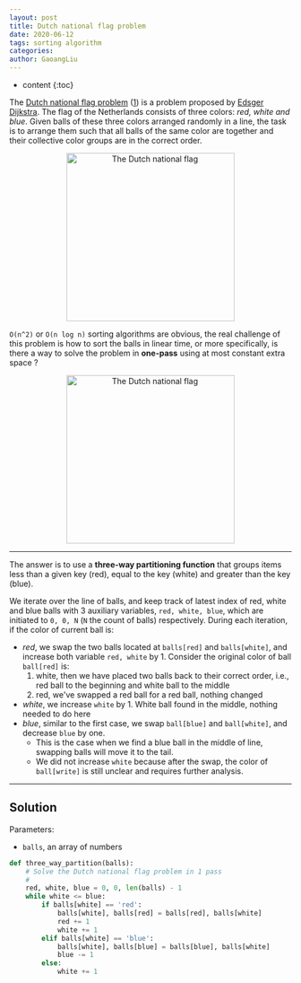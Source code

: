 ```yaml
---
layout: post
title: Dutch national flag problem
date: 2020-06-12
tags: sorting algorithm
categories: 
author: GaoangLiu
---
```

* content
{:toc}


The [Dutch national flag problem](https://en.wikipedia.org/wiki/Dutch_national_flag_problem) ([1](http://www.csse.monash.edu.au/~lloyd/tildeAlgDS/Sort/Flag/)) is a problem proposed by [Edsger Dijkstra](https://en.wikipedia.org/wiki/Edsger_Dijkstra). The flag of the Netherlands consists of three colors: *red, white and blue*. Given balls of these three colors arranged randomly in a line, the task is to arrange them such that all balls of the same color are together and their collective color groups are in the correct order.




<p align="center">
    <img src="https://upload.wikimedia.org/wikipedia/commons/thumb/2/20/Flag_of_the_Netherlands.svg/900px-Flag_of_the_Netherlands.svg.png" width='300px' alt='The Dutch national flag'>
</p>

`O(n^2)` or `O(n log n)` sorting algorithms are obvious, the real challenge of this problem is how to sort the balls in linear time, or more specifically, is there a way to solve the problem in **one-pass** using at most constant extra space ?

<p align="center">
    <img src="https://bit.ly/37VQ0jV" width='300px' alt='The Dutch national flag'>
</p>

---

The answer is to use a **three-way partitioning function** that groups items less than a given key (red), equal to the key (white) and greater than the key (blue). 

We iterate over the line of balls, and keep track of latest index of red, white and blue balls with 3 auxiliary variables, `red, white, blue`, which are initiated to `0, 0, N` (`N` the count of balls) respectively. During each iteration, if the color of current ball is:
* *red*, we swap the two balls located at `balls[red]` and `balls[white]`, and increase both variable `red, white` by 1. Consider the original color of ball `ball[red]` is:
    1. white, then we have placed two balls back to their correct order, i.e., red ball to the beginning and white ball to the middle
    2. red, we've swapped a red ball for a red ball, nothing changed
* *white*, we increase `white` by 1. White ball found in the middle, nothing needed to do here
* *blue*, similar to the first case, we swap `ball[blue]` and `ball[white]`, and decrease `blue` by one. 
    * This is the case when we find a blue ball in the middle of line, swapping balls will move it to the tail.  
    * We did not increase `white` because after the swap, the color of `ball[write]` is still unclear and requires further analysis.
     
--- 

## Solution
Parameters: 
* `balls`, an array of numbers 

```python
def three_way_partition(balls):
    # Solve the Dutch national flag problem in 1 pass
    # 
    red, white, blue = 0, 0, len(balls) - 1
    while white <= blue:
        if balls[white] == 'red':
            balls[white], balls[red] = balls[red], balls[white]
            red += 1
            white += 1
        elif balls[white] == 'blue':
            balls[white], balls[blue] = balls[blue], balls[white]
            blue -= 1
        else:
            white += 1
```
